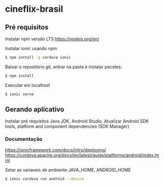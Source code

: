 # cineflix-brasil

## Pré requisitos
Instalar npm versão LTS
https://nodejs.org/en/

Instalar ionic usando npm
```sh
$ npm install -g cordova ionic
```

Baixar o repositório git, entrar na pasta e instalar pacotes:
```sh
$ npm install
```

Executar em localhost
```sh
$ ionic serve
```

## Gerando aplicativo

Instalar pré requisitos Java JDK, Android Studio, Atualizar Android SDK tools, platform and component dependencies (SDK Manager) 

### Documentação  


https://ionicframework.com/docs/intro/deploying/
https://cordova.apache.org/docs/en/latest/guide/platforms/android/index.html

Setar as variaveis de ambiente JAVA_HOME, ANDROID_HOME

```sh
$ ionic cordova run android --device
```








